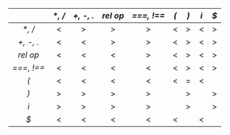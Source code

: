 
|            | _*, /_ | _+, -, ._ | _rel op_ | _===, !==_ | _(_ | _)_ | _i_ | _$_ |
|:----------:|:------:|:---------:|:--------:|:----------:|:---:|:---:|:---:|:---:|
|   _*, /_   | <      | >         | >        | >          | <   | >   | <   | >   |
|  _+, -, ._ | <      | <         | >        | >          | <   | >   | <   | >   |
|  _rel op_  | <      | <         | <        | >          | <   | >   | <   | >   |
| _===, !==_ | <      | <         | <        | <          | <   | >   | <   | >   |
|     _(_    | <      | <         | <        | <          | <   | =   | <   |     |
|     _)_    | >      | >         | >        | >          |     | >   |     | >   |
|     _i_    | >      | >         | >        | >          |     | >   |     | >   |
|     _$_    | <      | <         | <        | <          | <   |     | <   |     |